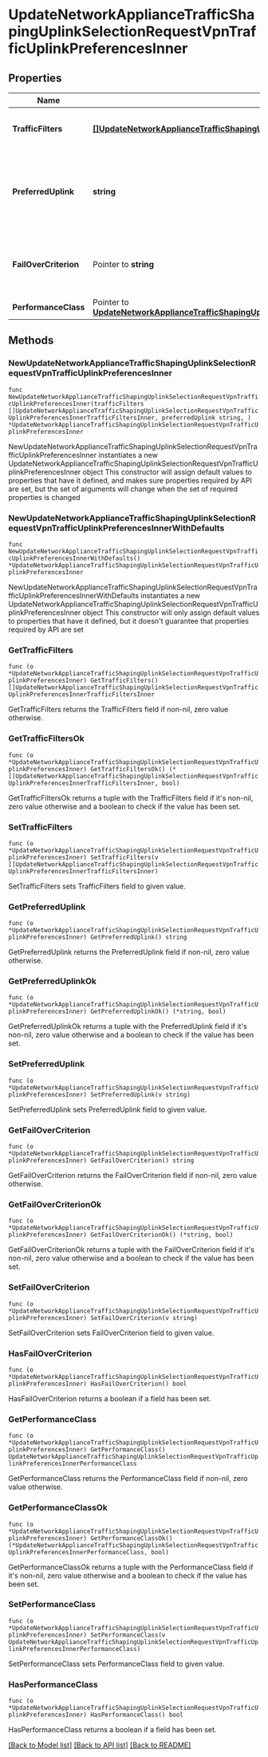 # UpdateNetworkApplianceTrafficShapingUplinkSelectionRequestVpnTrafficUplinkPreferencesInner

## Properties

Name | Type | Description | Notes
------------ | ------------- | ------------- | -------------
**TrafficFilters** | [**[]UpdateNetworkApplianceTrafficShapingUplinkSelectionRequestVpnTrafficUplinkPreferencesInnerTrafficFiltersInner**](UpdateNetworkApplianceTrafficShapingUplinkSelectionRequestVpnTrafficUplinkPreferencesInnerTrafficFiltersInner.md) | Array of traffic filters for this uplink preference rule | 
**PreferredUplink** | **string** | Preferred uplink for this uplink preference rule. Must be one of: &#39;wan1&#39;, &#39;wan2&#39;, &#39;bestForVoIP&#39;, &#39;loadBalancing&#39; or &#39;defaultUplink&#39; | 
**FailOverCriterion** | Pointer to **string** | Fail over criterion for this uplink preference rule. Must be one of: &#39;poorPerformance&#39; or &#39;uplinkDown&#39; | [optional] 
**PerformanceClass** | Pointer to [**UpdateNetworkApplianceTrafficShapingUplinkSelectionRequestVpnTrafficUplinkPreferencesInnerPerformanceClass**](UpdateNetworkApplianceTrafficShapingUplinkSelectionRequestVpnTrafficUplinkPreferencesInnerPerformanceClass.md) |  | [optional] 

## Methods

### NewUpdateNetworkApplianceTrafficShapingUplinkSelectionRequestVpnTrafficUplinkPreferencesInner

`func NewUpdateNetworkApplianceTrafficShapingUplinkSelectionRequestVpnTrafficUplinkPreferencesInner(trafficFilters []UpdateNetworkApplianceTrafficShapingUplinkSelectionRequestVpnTrafficUplinkPreferencesInnerTrafficFiltersInner, preferredUplink string, ) *UpdateNetworkApplianceTrafficShapingUplinkSelectionRequestVpnTrafficUplinkPreferencesInner`

NewUpdateNetworkApplianceTrafficShapingUplinkSelectionRequestVpnTrafficUplinkPreferencesInner instantiates a new UpdateNetworkApplianceTrafficShapingUplinkSelectionRequestVpnTrafficUplinkPreferencesInner object
This constructor will assign default values to properties that have it defined,
and makes sure properties required by API are set, but the set of arguments
will change when the set of required properties is changed

### NewUpdateNetworkApplianceTrafficShapingUplinkSelectionRequestVpnTrafficUplinkPreferencesInnerWithDefaults

`func NewUpdateNetworkApplianceTrafficShapingUplinkSelectionRequestVpnTrafficUplinkPreferencesInnerWithDefaults() *UpdateNetworkApplianceTrafficShapingUplinkSelectionRequestVpnTrafficUplinkPreferencesInner`

NewUpdateNetworkApplianceTrafficShapingUplinkSelectionRequestVpnTrafficUplinkPreferencesInnerWithDefaults instantiates a new UpdateNetworkApplianceTrafficShapingUplinkSelectionRequestVpnTrafficUplinkPreferencesInner object
This constructor will only assign default values to properties that have it defined,
but it doesn't guarantee that properties required by API are set

### GetTrafficFilters

`func (o *UpdateNetworkApplianceTrafficShapingUplinkSelectionRequestVpnTrafficUplinkPreferencesInner) GetTrafficFilters() []UpdateNetworkApplianceTrafficShapingUplinkSelectionRequestVpnTrafficUplinkPreferencesInnerTrafficFiltersInner`

GetTrafficFilters returns the TrafficFilters field if non-nil, zero value otherwise.

### GetTrafficFiltersOk

`func (o *UpdateNetworkApplianceTrafficShapingUplinkSelectionRequestVpnTrafficUplinkPreferencesInner) GetTrafficFiltersOk() (*[]UpdateNetworkApplianceTrafficShapingUplinkSelectionRequestVpnTrafficUplinkPreferencesInnerTrafficFiltersInner, bool)`

GetTrafficFiltersOk returns a tuple with the TrafficFilters field if it's non-nil, zero value otherwise
and a boolean to check if the value has been set.

### SetTrafficFilters

`func (o *UpdateNetworkApplianceTrafficShapingUplinkSelectionRequestVpnTrafficUplinkPreferencesInner) SetTrafficFilters(v []UpdateNetworkApplianceTrafficShapingUplinkSelectionRequestVpnTrafficUplinkPreferencesInnerTrafficFiltersInner)`

SetTrafficFilters sets TrafficFilters field to given value.


### GetPreferredUplink

`func (o *UpdateNetworkApplianceTrafficShapingUplinkSelectionRequestVpnTrafficUplinkPreferencesInner) GetPreferredUplink() string`

GetPreferredUplink returns the PreferredUplink field if non-nil, zero value otherwise.

### GetPreferredUplinkOk

`func (o *UpdateNetworkApplianceTrafficShapingUplinkSelectionRequestVpnTrafficUplinkPreferencesInner) GetPreferredUplinkOk() (*string, bool)`

GetPreferredUplinkOk returns a tuple with the PreferredUplink field if it's non-nil, zero value otherwise
and a boolean to check if the value has been set.

### SetPreferredUplink

`func (o *UpdateNetworkApplianceTrafficShapingUplinkSelectionRequestVpnTrafficUplinkPreferencesInner) SetPreferredUplink(v string)`

SetPreferredUplink sets PreferredUplink field to given value.


### GetFailOverCriterion

`func (o *UpdateNetworkApplianceTrafficShapingUplinkSelectionRequestVpnTrafficUplinkPreferencesInner) GetFailOverCriterion() string`

GetFailOverCriterion returns the FailOverCriterion field if non-nil, zero value otherwise.

### GetFailOverCriterionOk

`func (o *UpdateNetworkApplianceTrafficShapingUplinkSelectionRequestVpnTrafficUplinkPreferencesInner) GetFailOverCriterionOk() (*string, bool)`

GetFailOverCriterionOk returns a tuple with the FailOverCriterion field if it's non-nil, zero value otherwise
and a boolean to check if the value has been set.

### SetFailOverCriterion

`func (o *UpdateNetworkApplianceTrafficShapingUplinkSelectionRequestVpnTrafficUplinkPreferencesInner) SetFailOverCriterion(v string)`

SetFailOverCriterion sets FailOverCriterion field to given value.

### HasFailOverCriterion

`func (o *UpdateNetworkApplianceTrafficShapingUplinkSelectionRequestVpnTrafficUplinkPreferencesInner) HasFailOverCriterion() bool`

HasFailOverCriterion returns a boolean if a field has been set.

### GetPerformanceClass

`func (o *UpdateNetworkApplianceTrafficShapingUplinkSelectionRequestVpnTrafficUplinkPreferencesInner) GetPerformanceClass() UpdateNetworkApplianceTrafficShapingUplinkSelectionRequestVpnTrafficUplinkPreferencesInnerPerformanceClass`

GetPerformanceClass returns the PerformanceClass field if non-nil, zero value otherwise.

### GetPerformanceClassOk

`func (o *UpdateNetworkApplianceTrafficShapingUplinkSelectionRequestVpnTrafficUplinkPreferencesInner) GetPerformanceClassOk() (*UpdateNetworkApplianceTrafficShapingUplinkSelectionRequestVpnTrafficUplinkPreferencesInnerPerformanceClass, bool)`

GetPerformanceClassOk returns a tuple with the PerformanceClass field if it's non-nil, zero value otherwise
and a boolean to check if the value has been set.

### SetPerformanceClass

`func (o *UpdateNetworkApplianceTrafficShapingUplinkSelectionRequestVpnTrafficUplinkPreferencesInner) SetPerformanceClass(v UpdateNetworkApplianceTrafficShapingUplinkSelectionRequestVpnTrafficUplinkPreferencesInnerPerformanceClass)`

SetPerformanceClass sets PerformanceClass field to given value.

### HasPerformanceClass

`func (o *UpdateNetworkApplianceTrafficShapingUplinkSelectionRequestVpnTrafficUplinkPreferencesInner) HasPerformanceClass() bool`

HasPerformanceClass returns a boolean if a field has been set.


[[Back to Model list]](../README.md#documentation-for-models) [[Back to API list]](../README.md#documentation-for-api-endpoints) [[Back to README]](../README.md)


